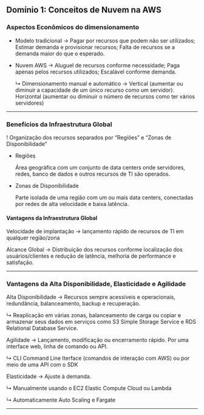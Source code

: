 ## Domínio 1: Conceitos de Nuvem na AWS

### Aspectos Econômicos do dimensionamento

- Modelo tradicional → Pagar por recursos que podem não ser utilizados; Estimar demanda e provisionar recursos; Falta de recursos se a demanda maior do que o esperado.
- Nuvem AWS → Aluguel de recursos conforme necessidade; Paga apenas pelos recursos utilizados; Escalável conforme demanda.
    
    ↳ Dimensionamento manual e automático → Vertical (aumentar ou diminuir a capacidade de um único recurso como um servidor). Horizontal (aumentar ou diminuir o número de recursos como ter vários servidores)

<hr>

### Benefícios da Infraestrutura Global

! Organização dos recursos separados por “Regiões” e “Zonas de Disponibilidade” 

- Regiões
    
    Área geográfica com um conjunto de data centers onde servidores, redes, banco de dados e outros recursos de TI são operados.
    
- Zonas de Disponibilidade
    
    Parte isolada de uma região com um ou mais data centers, conectadas por redes de alta velocidade e baixa latência.

#### Vantagens da Infraestrutura Global

Velocidade de implantação → lançamento rápido de recursos de TI em qualquer região/zona

Alcance Global → Distribuição dos recursos conforme localização dos usuários/clientes e redução de latência, melhoria de performance e satisfação.

<hr>

### Vantagens da Alta Disponibilidade, Elasticidade e Agilidade

Alta Disponibilidade → Recursos sempre acessíveis e operacionais, redundância, balanceamento, backup e recuperação.

↳ Reaplicação em várias zonas, balanceamento de carga ou copiar e armazenar seus dados em serviços como S3 Simple Storage Service e RDS Relational Database Service.

Agilidade → Lançamento, modificação ou encerramento rápido. Por uma interface web, linha de comando ou API.

↳ CLI Command Line Iterface (comandos de interação com AWS) ou por meio de uma API com o SDK

Elasticidade → Ajuste à demanda.

↳ Manualmente usando o EC2 Elastic Compute Cloud ou Lambda

↳ Automaticamente Auto Scaling e Fargate

<hr>






